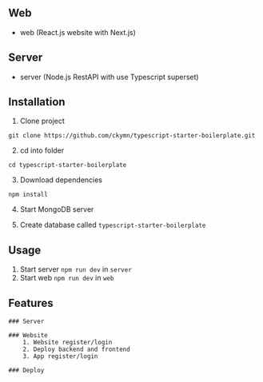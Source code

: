 ## Web

- web (React.js website with Next.js)

## Server

- server (Node.js RestAPI with use Typescript superset)

## Installation

1. Clone project

```
git clone https://github.com/ckymn/typescript-starter-boilerplate.git
```

2. cd into folder

```
cd typescript-starter-boilerplate
```

3. Download dependencies

```
npm install
```

4. Start MongoDB server

5. Create database called `typescript-starter-boilerplate`

## Usage

1. Start server `npm run dev` in `server`
2. Start web `npm run dev` in `web`

## Features

    ### Server

    ### Website
        1. Website register/login
        2. Deploy backend and frontend
        3. App register/login

    ### Deploy
